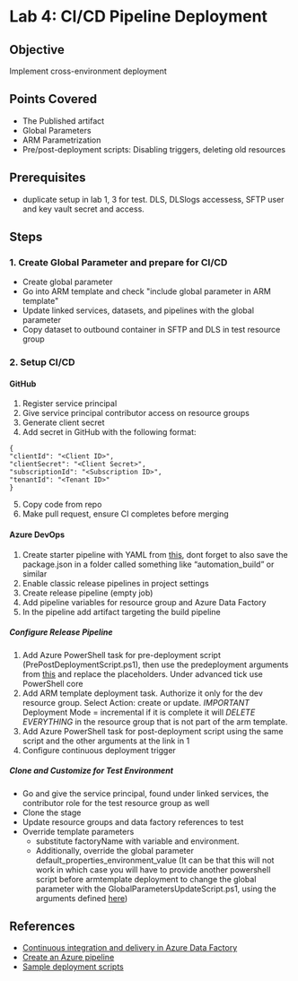 # Lab 4: CI/CD Pipeline Deployment

## Objective
Implement cross-environment deployment

## Points Covered
- The Published artifact
- Global Parameters
- ARM Parametrization
- Pre/post-deployment scripts: Disabling triggers, deleting old resources

## Prerequisites
- duplicate setup in lab 1, 3 for test. DLS, DLSlogs accessess, SFTP user and key vault secret and access.

## Steps

### 1. Create Global Parameter and prepare for CI/CD
- Create global parameter
- Go into ARM template and check "include global parameter in ARM template"
- Update linked services, datasets, and pipelines with the global parameter
- Copy dataset to outbound container in SFTP and DLS in test resource group

### 2. Setup CI/CD

#### GitHub
1. Register service principal
2. Give service principal contributor access on resource groups
3. Generate client secret
4. Add secret in GitHub with the following format:
```
{
"clientId": "<Client ID>",
"clientSecret": "<Client Secret>",
"subscriptionId": "<Subscription ID>",
"tenantId": "<Tenant ID>"
}
```

5. Copy code from repo
6. Make pull request, ensure CI completes before merging

#### Azure DevOps
1. Create starter pipeline with YAML from [this](https://learn.microsoft.com/en-us/azure/data-factory/continuous-integration-delivery-improvements#create-an-azure-pipeline), dont forget to also save the package.json in a folder called something like “automation_build” or similar
3. Enable classic release pipelines in project settings
4. Create release pipeline (empty job)
5. Add pipeline variables for resource group and Azure Data Factory
6. In the pipeline add artifact targeting the build pipeline

##### Configure Release Pipeline
1. Add Azure PowerShell task for pre-deployment script (PrePostDeploymentScript.ps1), then use the predeployment arguments from [this](https://learn.microsoft.com/en-us/azure/data-factory/continuous-integration-delivery-sample-script) and replace the placeholders. Under advanced tick use PowerShell core
2. Add ARM template deployment task. Authorize it only for the dev resource group. Select Action: create or update. *IMPORTANT* Deployment Mode = incremental if it is complete it will *DELETE EVERYTHING* in the resource group that is not part of the arm template.
3. Add Azure PowerShell task for post-deployment script using the same script and the other arguments at the link in 1
4. Configure continuous deployment trigger

##### Clone and Customize for Test Environment
- Go and give the service principal, found under linked services, the contributor role for the test resource group as well
- Clone the stage
- Update resource groups and data factory references to test
- Override template parameters
    - substitute factoryName with variable and environment. 
    - Additionally, override the global parameter default_properties_environment_value (It can be that this will not work in which case you will have to provide another powershell script before armtemplate deployment to change the global parameter with the GlobalParametersUpdateScript.ps1, using the arguments defined [here](./../.github/actions/CD/action.yml))

## References
- [Continuous integration and delivery in Azure Data Factory](https://learn.microsoft.com/en-us/azure/data-factory/continuous-integration-delivery)
- [Create an Azure pipeline](https://learn.microsoft.com/en-us/azure/data-factory/continuous-integration-delivery-improvements#create-an-azure-pipeline)
- [Sample deployment scripts](https://learn.microsoft.com/en-us/azure/data-factory/continuous-integration-delivery-sample-script)
